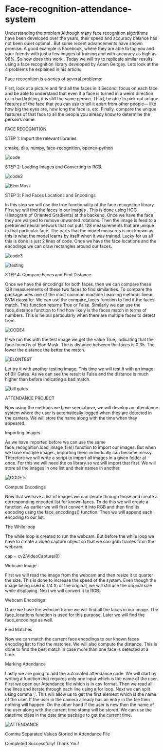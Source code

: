 # Face-recognition-attendance-system

Understanding the problem
Although many face recognition algorithms have been developed over the years, their speed and accuracy balance has not been quiet optimal . But some recent advancements have shown promise. A good example is Facebook, where they are able to tag you and your friends with just a few images of training and with accuracy as high as 98%. So how does this work . Today we will try to replicate similar results using a face recognition library developed by Adam Geitgey. Lets look at the 4 problems he explained in his article.

Face recognition is a series of several problems:

First, look at a picture and find all the faces in it
Second, focus on each face and be able to understand that even if a face is turned in a weird direction or in bad lighting, it is still the same person.
Third, be able to pick out unique features of the face that you can use to tell it apart from other people— like how big the eyes are, how long the face is, etc.
Finally, compare the unique features of that face to all the people you already know to determine the person’s name.

FACE RECOGNITION 

STEP 1: Import the relevant libraries 

cmake, dlib, numpy, face-recognition, opencv-python

![code](https://user-images.githubusercontent.com/87376487/128454815-8961d283-ee11-4415-ab92-2eafcbd16210.png)

STEP 2: Loading Images and Converting to RGB.

![code2](https://user-images.githubusercontent.com/87376487/128454967-bdb13579-f7b7-49d3-9f08-7b8d81ce35bc.png)

![Elon Musk](https://user-images.githubusercontent.com/87376487/128454046-cdfd8839-782d-428c-b8d5-28e7b8867e26.jpg)

STEP 3: Find Faces Locations and Encodings

In this step we will use the true functionality of the face recognition library. First we will find the faces in our images . This is done using HOG (Histogram of Oriented Gradients) at the backend. Once we have the face they are warped to remove unwanted rotations. Then the image is feed to a pretrained neural network that out puts 128 measurements that are unique to that particular face. The parts that the model measures is not known as this is what the model learns by itself when it was trained. Lucky for us all this is done is just 2 lines of code. Once we have the face locations and the encodings we can draw rectangles around our faces.

![code3](https://user-images.githubusercontent.com/87376487/128455106-e78f7efd-70e5-4e3e-beeb-ef2a40594bd6.png)

![testing](https://user-images.githubusercontent.com/87376487/128454581-1edb011d-468d-45ae-ad21-35c1d88ccdf3.png)

STEP 4: Compare Faces and Find Distance

Once we have the encodings for both faces, then we can compare these 128 measurements of these two faces to find similarities. To compare the package uses one of the most common machine Learning methods linear SVM classifier. We can use the compare_faces function to find if the faces match. This function returns True or False. Similarly we can use the face_distance function to find how likely is the faces match in terms of numbers. This is helpul particularly when there are multiple faces to detect from.

![CODE4](https://user-images.githubusercontent.com/87376487/128455357-8fa5fbce-bc52-4e35-894b-cb578d40dff0.png)

If we run this with the test image we get the value True, indicating that the face found is of Elon Musk. The is distance between the faces is 0.35. The lower the distance the better the match.

![ELONTEST](https://user-images.githubusercontent.com/87376487/128455475-e56038b5-4690-44a3-adc4-65645f8eb68f.png)

Let try it with another testing image. This time we will test it with an image of Bill Gates. As we can see the result is False and the distance is much higher than before indicating a bad match.

![bill gates](https://user-images.githubusercontent.com/87376487/128455679-bd782075-4a3b-4230-ad51-c22878c9f092.png)

ATTENDANCE PROJECT

Now using the methods we have seen above, we will develop an attendance system where the user is automatically logged when they are detected in the camera. We will store the name along with the time when they appeared.


Importing Images

As we have imported before we can use the same face_recognition.load_image_file() function to import our images. But when we have multiple images, importing them individually can become messy. Therefore we will write a script to import all images in a given folder at once. For this we will need the os library so we will import that first. We will store all the images in one list and their names in another.

![CODE 5](https://user-images.githubusercontent.com/87376487/128456167-66eacf2a-eaef-4a79-86d6-94155dff0e5c.png)

Compute Encodings

Now that we have a list of images we can iterate through those and create a corresponding encoded list for known faces. To do this we will create a function. As earlier we will first convert it into RGB and then find its encoding using the face_encodings() function. Then we will append each encoding to our list.

The While loop

The while loop is created to run the webcam. But before the while loop we have to create a video capture object so that we can grab frames from the webcam.

cap = cv2.VideoCapture(0)

Webcam Image

First we will read the image from the webcam and then resize it to quarter the size. This is done to increase the speed of the system. Even though the image being used is 1/4 th of the original, we will still use the original size while displaying. Next we will convert it to RGB.

Webcam Encodings

Once we have the webcam frame we will find all the faces in our image. The face_locations function is used for this purpose. Later we will find the face_encodings as well.

Find Matches

Now we can match the current face encodings to our known faces encoding list to find the matches. We will also compute the distance. This is done to find the best match in case more than one face is detected at a time.

Marking Attendance

Lastly we are going to add the automated attendance code. We will start by writing a function that requires only one input which is the name of the user. First we open our Attendance file which is in csv format. Then we read all the lines and iterate through each line using a for loop. Next we can split using comma ‘,’. This will allow us to get the first element which is the name of the user. If the user in the camera already has an entry in the file then nothing will happen. On the other hand if the user is new then the name of the user along with the current time stamp will be stored. We can use the datetime class in the date time package to get the current time.

![ATTENDANCE](https://user-images.githubusercontent.com/87376487/128456437-63f687ca-a6b6-48c6-8738-1b309d4ff78b.png)

Comma Separated Values Storied in Attendance File

Completed Successfully! Thank You! 











